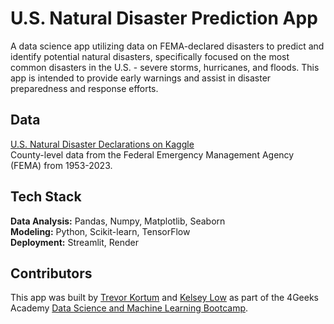 # U.S. Natural Disaster Prediction App
A data science app utilizing data on FEMA-declared disasters to predict and identify potential natural disasters, specifically focused on the most common disasters in the U.S. - severe storms, hurricanes, and floods. This app is intended to provide early warnings and assist in disaster preparedness and response efforts. 


## Data
[U.S. Natural Disaster Declarations on Kaggle](https://www.kaggle.com/datasets/headsortails/us-natural-disaster-declarations)\
County-level data from the Federal Emergency Management Agency (FEMA) from 1953-2023.


## Tech Stack
**Data Analysis:** Pandas, Numpy, Matplotlib, Seaborn\
**Modeling:** Python, Scikit-learn, TensorFlow\
**Deployment:** Streamlit, Render


## Contributors
This app was built by [Trevor Kortum](https://github.com/tdestryk) and [Kelsey Low](https://github.com/helloklow) as part of the 4Geeks Academy [Data Science and Machine Learning Bootcamp](https://4geeksacademy.com/us/coding-bootcamps/datascience-machine-learning).